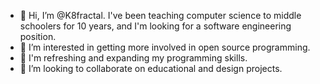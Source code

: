 - 👋 Hi, I’m @K8fractal. I've been teaching computer science to middle schoolers for 10 years, and I'm looking for a software engineering position.
- 👀 I’m interested in getting more involved in open source programming.
- 🌱 I'm refreshing and expanding my programming skills.
- 💞️ I’m looking to collaborate on educational and design projects.

<!---
K8fractal/K8fractal is a ✨ special ✨ repository because its `README.md` (this file) appears on your GitHub profile.
You can click the Preview link to take a look at your changes.
--->
